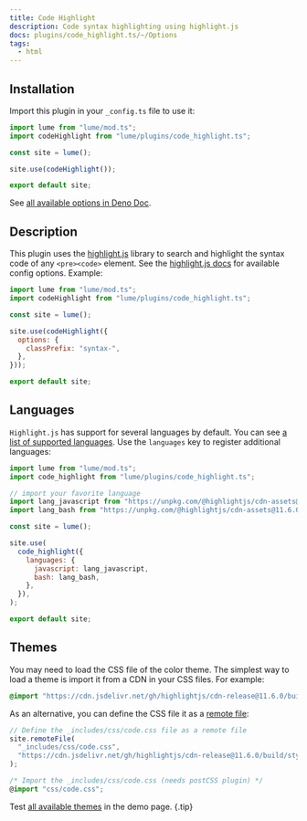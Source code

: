 ```yaml
---
title: Code Highlight
description: Code syntax highlighting using highlight.js
docs: plugins/code_highlight.ts/~/Options
tags:
  - html
---
```


## Installation

Import this plugin in your `_config.ts` file to use it:

```js
import lume from "lume/mod.ts";
import codeHighlight from "lume/plugins/code_highlight.ts";

const site = lume();

site.use(codeHighlight());

export default site;
```

See
[all available options in Deno Doc](https://doc.deno.land/https/deno.land/x/lume/plugins/code_highlight.ts/~/Options).

## Description

This plugin uses the [highlight.js](https://highlightjs.org/) library to search
and highlight the syntax code of any `<pre><code>` element. See the
[highlight.js docs](https://highlightjs.readthedocs.io/en/latest/api.html#configure)
for available config options. Example:

```js
import lume from "lume/mod.ts";
import codeHighlight from "lume/plugins/code_highlight.ts";

const site = lume();

site.use(codeHighlight({
  options: {
    classPrefix: "syntax-",
  },
}));

export default site;
```

## Languages

`Highlight.js` has support for several languages by default. You can see
[a list of supported languages](https://github.com/highlightjs/highlight.js/blob/main/SUPPORTED_LANGUAGES.md).
Use the `languages` key to register additional languages:

```js
import lume from "lume/mod.ts";
import code_highlight from "lume/plugins/code_highlight.ts";

// import your favorite language
import lang_javascript from "https://unpkg.com/@highlightjs/cdn-assets@11.6.0/es/languages/javascript.min.js";
import lang_bash from "https://unpkg.com/@highlightjs/cdn-assets@11.6.0/es/languages/bash.min.js";

const site = lume();

site.use(
  code_highlight({
    languages: {
      javascript: lang_javascript,
      bash: lang_bash,
    },
  }),
);

export default site;
```

## Themes

You may need to load the CSS file of the color theme. The simplest way to load a
theme is import it from a CDN in your CSS files. For example:

```css
@import "https://cdn.jsdelivr.net/gh/highlightjs/cdn-release@11.6.0/build/styles/github.min.css";
```

As an alternative, you can define the CSS file it as a
[remote file](../docs/core/remote-files.md):

```ts
// Define the _includes/css/code.css file as a remote file
site.remoteFile(
  "_includes/css/code.css",
  "https://cdn.jsdelivr.net/gh/highlightjs/cdn-release@11.6.0/build/styles/github.min.css",
);
```

```ts
/* Import the _includes/css/code.css (needs postCSS plugin) */
@import "css/code.css";
```

Test [all available themes](https://highlightjs.org/static/demo/) in the demo
page. {.tip}
